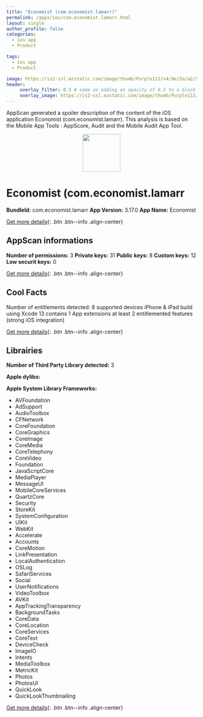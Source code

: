 ```yaml
---
title: "Economist (com.economist.lamarr)"
permalink: /apps/ios/com.economist.lamarr.html
layout: single
author_profile: false
categories: 
  - ios app 
  - Product 

tags: 
  - ios app 
  - Product 

image: https://is2-ssl.mzstatic.com/image/thumb/Purple112/v4/9e/5a/a2/9e5aa2a0-8158-4b88-e667-1a36e30b279d/AppIcon-1x_U007emarketing-0-7-0-85-220.png/512x512bb.jpg
header: 
     overlay_filter: 0.5 # same as adding an opacity of 0.5 to a black background
     overlay_image: https://is2-ssl.mzstatic.com/image/thumb/Purple112/v4/9e/5a/a2/9e5aa2a0-8158-4b88-e667-1a36e30b279d/AppIcon-1x_U007emarketing-0-7-0-85-220.png/512x512bb.jpg
---
```

AppScan generated a spoiler description of the content of the iOS application Economist (com.economist.lamarr). This analysis is based on the Mobile App Tools : AppScore, Audit and the Mobile Audit App Tool.

  
  
<div style="text-align: center;"><img src="https://is2-ssl.mzstatic.com/image/thumb/Purple112/v4/9e/5a/a2/9e5aa2a0-8158-4b88-e667-1a36e30b279d/AppIcon-1x_U007emarketing-0-7-0-85-220.png/512x512bb.jpg" width="100" height="100"></div>  
  
# Economist (com.economist.lamarr

**BundleId:** com.economist.lamarr
**App Version:** 3.17.0
**App Name:** Economist


[Get more details](/pricing.html){: .btn .btn--info .align-center}  
  
## AppScan informations 

**Number of permissions:** 3
**Private keys:** 31
**Public keys:** 8
**Custom keys:** 12
**Low securit keys:** 0
  
[Get more details](/pricing.html){: .btn .btn--info .align-center}

## Cool Facts

Number of entitlements detected: 8
supported devices iPhone & iPad
build using Xcode 13
contains 1 App extensions
at least 2 entitlemented features (strong iOS integration)
  
[Get more details](/pricing.html){: .btn .btn--info .align-center}

## Librairies 
**Number of Third Party Library detected:** 3

**Apple dylibs:**


**Apple System Library Frameworks:**
- AVFoundation
- AdSupport
- AudioToolbox
- CFNetwork
- CoreFoundation
- CoreGraphics
- CoreImage
- CoreMedia
- CoreTelephony
- CoreVideo
- Foundation
- JavaScriptCore
- MediaPlayer
- MessageUI
- MobileCoreServices
- QuartzCore
- Security
- StoreKit
- SystemConfiguration
- UIKit
- WebKit
- Accelerate
- Accounts
- CoreMotion
- LinkPresentation
- LocalAuthentication
- OSLog
- SafariServices
- Social
- UserNotifications
- VideoToolbox
- AVKit
- AppTrackingTransparency
- BackgroundTasks
- CoreData
- CoreLocation
- CoreServices
- CoreText
- DeviceCheck
- ImageIO
- Intents
- MediaToolbox
- MetricKit
- Photos
- PhotosUI
- QuickLook
- QuickLookThumbnailing


  
[Get more details](/pricing.html){: .btn .btn--info .align-center}


